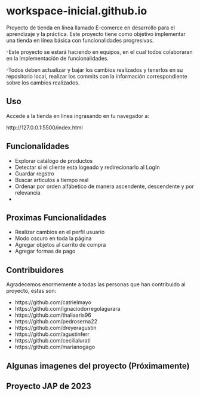 # workspace-inicial.github.io
<p>Proyecto de tienda en línea llamado E-comerce en desarrollo para el aprendizaje y la práctica. Este proyecto tiene como objetivo implementar una tienda en línea básica con funcionalidades progresivas.
</p>
<p>-Este proyecto se estará haciendo en equipos, en el cual todos colaboraran en la implementación de funcionalidades.
</p>
<p>-Todos deben actualizar y bajar los cambios realizados y tenerlos en su repositorio local, realizar los commits con la información correspondiente sobre los cambios realizados.
</p>
<h2>Uso</h2>
<p>Accede a la tienda en línea ingrasando en tu navegador a: </p>
http://127.0.0.1:5500/index.html
<h2>Funcionalidades</h2>
<ul>
<li>Explorar catálogo de productos</li>
<li>Detectar si el cliente esta logeado y redirecionarlo al LogIn</li>
<li>Guardar regstro</li>
<li>Buscar articulos a tiempo real</li>
<li>Ordenar por orden alfábetico de manera ascendente, descendente y por relevancia</li>
<li></li>
</ul>
<h2>Proximas Funcionalidades</h2>
<ul>
<li>Realizar cambios en el perfil usuario</li>
<li>Modo oscuro en toda la página</li>
<li>Agregar objetos al carrito de compra</li>
<li>Agregar formas de pago</li>
</ul>
<h2>Contribuidores</h2>
<p>Agradecemos enormemente a todas las personas que han contribuido al proyecto, estas son: </p>
<ul>
<li>https://github.com/catrielmayo</li>
<li>https://github.com/ignaciodorregolagurara</li>
<li>https://github.com/thaliaaris96</li>
<li>https://github.com/pedroserna22</li>
<li>https://github.com/dreyeragustin</li>
<li>https://github.com/agustinferr</li>
<li>https://github.com/cecilialurati</li>
<li>https://github.com/marianogago</li>
</ul>
<h2>Algunas imagenes del proyecto (Próximamente)</h2>
<h2>Proyecto JAP de 2023</h2>